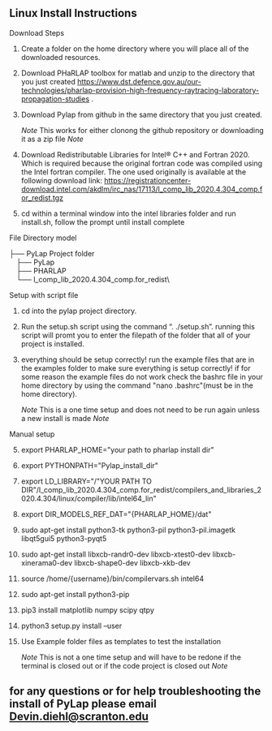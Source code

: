 ## Linux Install Instructions

Download Steps

1. Create a folder on the home directory where you will place all of the downloaded resources.

2. Download PHaRLAP toolbox for matlab and unzip to the directory that you just created https://www.dst.defence.gov.au/our-technologies/pharlap-provision-high-frequency-raytracing-laboratory-propagation-studies .

3. Download Pylap from github in the same directory that you just created. 

    *Note* This works for either clonong the github repository or downloading it as a zip file *Note*

4. Download Redistributable Libraries for Intel® C++ and Fortran 2020. Which is required because the original fortran code was compiled using the Intel fortran compiler. The one used originally is available at the following download link: https://registrationcenter-download.intel.com/akdlm/irc_nas/17113/l_comp_lib_2020.4.304_comp.for_redist.tgz 

5. cd within a terminal window into the intel libraries folder and run install.sh, follow the prompt until install complete


File Directory model

├── PyLap Project folder  
   &emsp;├── PyLap\
   &emsp;├── PHARLAP\
   &emsp;└── l_comp_lib_2020.4.304_comp.for_redist\


Setup with script file

1. cd into the pylap project directory.

2. Run the setup.sh script using the command “. ./setup.sh”. running this script will promt you to enter the filepath of the folder that all of your project is installed.

3. everything should be setup correctly! run the example files that are in the examples folder to make sure everything is setup correctly! if for some reason the example files do not work check the bashrc file in your home directory by using the command "nano .bashrc"(must be in the home directory).
  
    *Note* This is a one time setup and does not need to be run again unless a new install is made *Note*



Manual setup

5. export PHARLAP_HOME="your path to pharlap install dir"

6. export PYTHONPATH="Pylap_install_dir"

7. export LD_LIBRARY="/"YOUR PATH TO DIR"/l_comp_lib_2020.4.304_comp.for_redist/compilers_and_libraries_2020.4.304/linux/compiler/lib/intel64_lin" 

8. export DIR_MODELS_REF_DAT="{PHARLAP_HOME}/dat"

9. sudo apt-get install python3-tk python3-pil python3-pil.imagetk libqt5gui5 python3-pyqt5 

10. sudo apt-get install libxcb-randr0-dev libxcb-xtest0-dev libxcb-xinerama0-dev libxcb-shape0-dev libxcb-xkb-dev

11. source /home/{username}/bin/compilervars.sh intel64

12. sudo apt-get install python3-pip

13. pip3 install matplotlib numpy scipy qtpy

14. python3 setup.py install –user

15. Use Example folder files as templates to test the installation

    *Note* This is not a one time setup and will have to be redone if the terminal is closed out or if the code project is closed out *Note*



## for any questions or for help troubleshooting the install of PyLap please email Devin.diehl@scranton.edu ##
